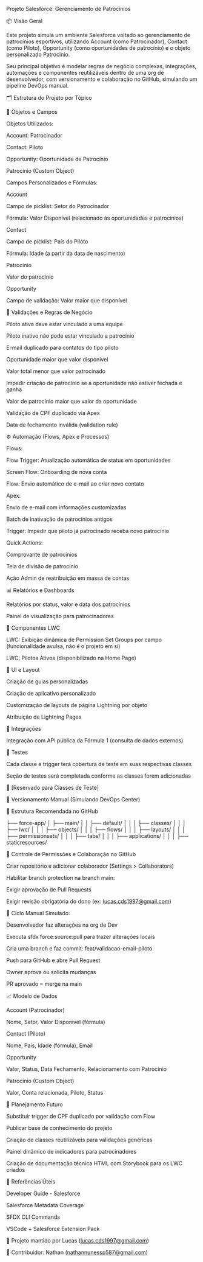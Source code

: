 Projeto Salesforce: Gerenciamento de Patrocínios

📦 Visão Geral

Este projeto simula um ambiente Salesforce voltado ao gerenciamento de patrocínios esportivos, utilizando Account (como Patrocinador), Contact (como Piloto), Opportunity (como oportunidades de patrocínio) e o objeto personalizado Patrocinio.

Seu principal objetivo é modelar regras de negócio complexas, integrações, automações e componentes reutilizáveis dentro de uma org de desenvolvedor, com versionamento e colaboração no GitHub, simulando um pipeline DevOps manual.

🗂 Estrutura do Projeto por Tópico

📘 Objetos e Campos

Objetos Utilizados:

Account: Patrocinador

Contact: Piloto

Opportunity: Oportunidade de Patrocínio

Patrocinio (Custom Object)

Campos Personalizados e Fórmulas:

Account

Campo de picklist: Setor do Patrocinador

Fórmula: Valor Disponível (relacionado às oportunidades e patrocínios)

Contact

Campo de picklist: País do Piloto

Fórmula: Idade (a partir da data de nascimento)

Patrocinio

Valor do patrocínio

Opportunity

Campo de validação: Valor maior que disponível

🔐 Validações e Regras de Negócio

Piloto ativo deve estar vinculado a uma equipe

Piloto inativo não pode estar vinculado a patrocínio

E-mail duplicado para contatos do tipo piloto

Oportunidade maior que valor disponível

Valor total menor que valor patrocinado

Impedir criação de patrocínio se a oportunidade não estiver fechada e ganha

Valor de patrocínio maior que valor da oportunidade

Validação de CPF duplicado via Apex

Data de fechamento inválida (validation rule)

⚙️ Automação (Flows, Apex e Processos)

Flows:

Flow Trigger: Atualização automática de status em oportunidades

Screen Flow: Onboarding de nova conta

Flow: Envio automático de e-mail ao criar novo contato

Apex:

Envio de e-mail com informações customizadas

Batch de inativação de patrocínios antigos

Trigger: Impedir que piloto já patrocinado receba novo patrocínio

Quick Actions:

Comprovante de patrocínios

Tela de divisão de patrocínio

Ação Admin de reatribuição em massa de contas

📊 Relatórios e Dashboards

Relatórios por status, valor e data dos patrocínios

Painel de visualização para patrocinadores

🧩 Componentes LWC

LWC: Exibição dinâmica de Permission Set Groups por campo (funcionalidade avulsa, não é o projeto em si)

LWC: Pilotos Ativos (disponibilizado na Home Page)

🧱 UI e Layout

Criação de guias personalizadas

Criação de aplicativo personalizado

Customização de layouts de página Lightning por objeto

Atribuição de Lightning Pages

🔁 Integrações

Integração com API pública da Fórmula 1 (consulta de dados externos)

🧪 Testes

Cada classe e trigger terá cobertura de teste em suas respectivas classes

Seção de testes será completada conforme as classes forem adicionadas

🔲 [Reservado para Classes de Teste]

🚀 Versionamento Manual (Simulando DevOps Center)

📁 Estrutura Recomendada no GitHub

├── force-app/
│   ├── main/
│   │   ├── default/
│   │   │   ├── classes/
│   │   │   ├── lwc/
│   │   │   ├── objects/
│   │   │   ├── flows/
│   │   │   ├── layouts/
│   │   │   ├── permissionsets/
│   │   │   ├── tabs/
│   │   │   ├── applications/
│   │   │   ├── staticresources/

👥 Controle de Permissões e Colaboração no GitHub

Criar repositório e adicionar colaborador (Settings > Collaborators)

Habilitar branch protection na branch main:

Exigir aprovação de Pull Requests

Exigir revisão obrigatória do dono (ex: lucas.cds1997@gmail.com)

🔄 Ciclo Manual Simulado:

Desenvolvedor faz alterações na org de Dev

Executa sfdx force:source:pull para trazer alterações locais

Cria uma branch e faz commit: feat/validacao-email-piloto

Push para GitHub e abre Pull Request

Owner aprova ou solicita mudanças

PR aprovado = merge na main

📈 Modelo de Dados

Account (Patrocinador)

Nome, Setor, Valor Disponível (fórmula)

Contact (Piloto)

Nome, País, Idade (fórmula), Email

Opportunity

Valor, Status, Data Fechamento, Relacionamento com Patrocínio

Patrocinio (Custom Object)

Valor, Conta relacionada, Piloto, Status

📅 Planejamento Futuro

Substituir trigger de CPF duplicado por validação com Flow

Publicar base de conhecimento do projeto

Criação de classes reutilizáveis para validações genéricas

Painel dinâmico de indicadores para patrocinadores

Criação de documentação técnica HTML com Storybook para os LWC criados

🔗 Referências Úteis

Developer Guide - Salesforce

Salesforce Metadata Coverage

SFDX CLI Commands

VSCode + Salesforce Extension Pack

📌 Projeto mantido por Lucas (lucas.cds1997@gmail.com)

👥 Contribuidor: Nathan (nathannunessp587@gmail.com)

